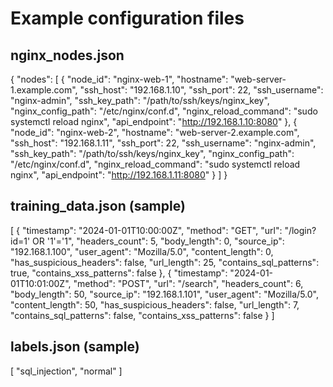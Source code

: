 # Example configuration files

## nginx_nodes.json
{
  "nodes": [
    {
      "node_id": "nginx-web-1",
      "hostname": "web-server-1.example.com",
      "ssh_host": "192.168.1.10",
      "ssh_port": 22,
      "ssh_username": "nginx-admin",
      "ssh_key_path": "/path/to/ssh/keys/nginx_key",
      "nginx_config_path": "/etc/nginx/conf.d",
      "nginx_reload_command": "sudo systemctl reload nginx",
      "api_endpoint": "http://192.168.1.10:8080"
    },
    {
      "node_id": "nginx-web-2", 
      "hostname": "web-server-2.example.com",
      "ssh_host": "192.168.1.11",
      "ssh_port": 22,
      "ssh_username": "nginx-admin",
      "ssh_key_path": "/path/to/ssh/keys/nginx_key",
      "nginx_config_path": "/etc/nginx/conf.d",
      "nginx_reload_command": "sudo systemctl reload nginx",
      "api_endpoint": "http://192.168.1.11:8080"
    }
  ]
}

## training_data.json (sample)
[
  {
    "timestamp": "2024-01-01T10:00:00Z",
    "method": "GET",
    "url": "/login?id=1' OR '1'='1",
    "headers_count": 5,
    "body_length": 0,
    "source_ip": "192.168.1.100",
    "user_agent": "Mozilla/5.0",
    "content_length": 0,
    "has_suspicious_headers": false,
    "url_length": 25,
    "contains_sql_patterns": true,
    "contains_xss_patterns": false
  },
  {
    "timestamp": "2024-01-01T10:01:00Z", 
    "method": "POST",
    "url": "/search",
    "headers_count": 6,
    "body_length": 50,
    "source_ip": "192.168.1.101",
    "user_agent": "Mozilla/5.0",
    "content_length": 50,
    "has_suspicious_headers": false,
    "url_length": 7,
    "contains_sql_patterns": false,
    "contains_xss_patterns": false
  }
]

## labels.json (sample)
[
  "sql_injection",
  "normal"
]
